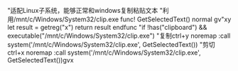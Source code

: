 "适配Linux子系统，能够正常和windows复制粘贴文本
"利用/mnt/c/Windows/System32/clip.exe
func! GetSelectedText()
    normal gv"xy
    let result = getreg("x")
    return result
endfunc
"if !has("clipboard") && executable("/mnt/c/Windows/System32/clip.exe")
"复制ctrl+y 
noremap <silent><C-y> :call system('/mnt/c/Windows/System32/clip.exe', GetSelectedText())<CR>
"剪切ctrl+x
noremap <silent><C-x> :call system('/mnt/c/Windows/System32/clip.exe', GetSelectedText())<CR>gvx
